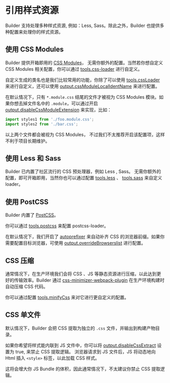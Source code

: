 # 引用样式资源

Builder 支持处理多种样式资源, 例如：Less, Sass。除此之外，Builder 也提供多种配置来处理你的样式资源。

## 使用 CSS Modules

Builder 提供开箱即用的 [CSS Modules](https://github.com/css-modules/css-modules)， 无需你额外的配置。当然若你想自定义 CSS Modules 相关配置，你可以通过 [tools.css-loader](/zh/api/config-tools.html#css-loader) 进行自定义。

自定义生成的类名也是我们比较常用的功能，你除了可以使用 [tools.cssLoader](/zh/api/config-tools.html#tools-cssloader) 来进行自定义，还可以使用 [output.cssModuleLocalIdentName](/zh/api/config-output.html#output-cssmodulelocalidentname) 来进行配置。

在默认情况下，只有 `*.module.css` 结尾的文件才被视为 CSS Modules 模块。如果你想去掉文件名中的 `.module`，可以通过开启 [output.disableCssModuleExtension](/zh/api/config-output.html#output-disablecssmoduleextension) 来实现，比如：

```ts
import styles1 from './foo.module.css';
import styles2 from './bar.css';
```

以上两个文件都会被视为 CSS Modules，
不过我们不太推荐开启该配置项，这样不利于项目长期维护。

## 使用 Less 和 Sass

Builder 已内置了社区流行的 CSS 预处理器，例如 Less , Sass。 无需你额外的配置，即可开箱即用，当然你也可以通过配置 [tools.less](/zh/api/config-tools.html#tools-less) 、 [tools.sass](/zh/api/config-tools.html#tools-sass) 来自定义 loader。

## 使用 PostCSS

Builder 内置了 [PostCSS](https://postcss.org/)。

你可以通过 [tools.postcss](/zh/api/config-tools.html#tools-postcss) 来配置 postcss-loader。

在默认情况下，我们开启了 [autoprefixer](https://github.com/postcss/autoprefixer) 来自动补齐 CSS 的浏览器前缀。如果你需要配置目标浏览器，可使用 [output.overrideBrowserslist](/zh/api/config-output.html#output-overridebrowserslist) 进行配置。

## CSS 压缩

通常情况下，在生产环境我们会将 CSS 、JS 等静态资源进行压缩，以此达到更好的传输效率。Builder 通过 [css-minimizer-webpack-plugin](https://github.com/webpack-contrib/css-minimizer-webpack-plugin) 在生产环境构建时自动压缩 CSS 代码。

你可以通过配置 [tools.minifyCss](/zh/api/config-tools.html#tools-minifycss) 来对它进行更自定义的配置。

## CSS 单文件

默认情况下，Builder 会把 CSS 提取为独立的 `.css` 文件，并输出到构建产物目录。

如果你希望将样式能内联到 JS 文件中，你可以将 [output.disableCssExtract](/zh/api/config-output.html#output-disablecssextract) 设置为 true, 来禁止 CSS 提取逻辑。
浏览器请求到 JS 文件后，JS 将动态地向 Html 插入 `<style>` 标签，以此加载 CSS 样式。

这将会增大你 JS Bundle 的体积，因此通常情况下，不太建议你禁止 CSS 提取逻辑。
